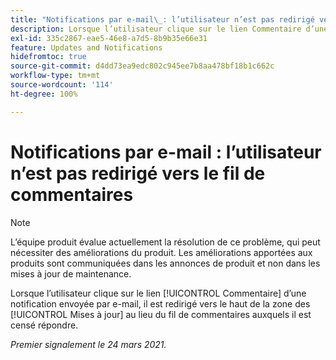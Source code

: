 ```yaml
---
title: "Notifications par e-mail\_: l’utilisateur n’est pas redirigé vers le fil de commentaires"
description: Lorsque l’utilisateur clique sur le lien Commentaire d’une notification envoyée par e-mail, il est redirigé vers le haut de la zone des [!UICONTROL Mises à jour] au lieu du fil de commentaires auxquels il est censé répondre.
exl-id: 335c2867-eae5-46e8-a7d5-8b9b35e66e31
feature: Updates and Notifications
hidefromtoc: true
source-git-commit: d4dd73ea9edc802c945ee7b8aa478bf18b1c662c
workflow-type: tm+mt
source-wordcount: '114'
ht-degree: 100%

---
```


# Notifications par e-mail : l’utilisateur n’est pas redirigé vers le fil de commentaires

<!--Article created by request-->

>[!NOTE]
>
>L’équipe produit évalue actuellement la résolution de ce problème, qui peut nécessiter des améliorations du produit. Les améliorations apportées aux produits sont communiquées dans les annonces de produit et non dans les mises à jour de maintenance.

Lorsque l’utilisateur clique sur le lien [!UICONTROL Commentaire] d’une notification envoyée par e-mail, il est redirigé vers le haut de la zone des [!UICONTROL Mises à jour] au lieu du fil de commentaires auxquels il est censé répondre.

_Premier signalement le 24 mars 2021._
